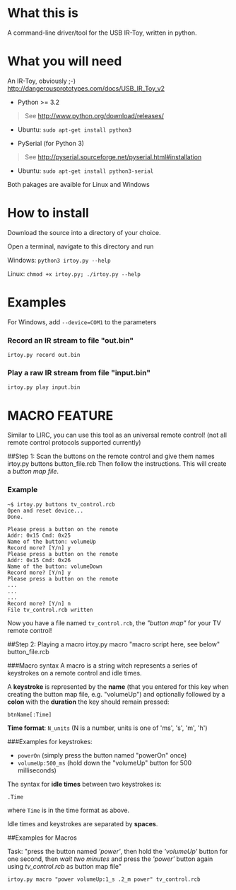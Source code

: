 What this is
============
A command-line driver/tool for the USB IR-Toy, written in python.


What you will need
==================

An IR-Toy, obviously ;-) http://dangerousprototypes.com/docs/USB_IR_Toy_v2

 - Python >= 3.2
  > See http://www.python.org/download/releases/
  - Ubuntu: `sudo apt-get install python3`
  
 - PySerial (for Python 3)
  > See http://pyserial.sourceforge.net/pyserial.html#installation
   - Ubuntu: `sudo apt-get install python3-serial`

Both pakages are avaible for Linux and Windows


How to install
==============
Download the source into a directory of your choice.

Open a terminal, navigate to this directory and run

Windows: `python3 irtoy.py --help`

Linux: `chmod +x irtoy.py; ./irtoy.py --help`



Examples
=========
For Windows, add `--device=COM1` to the parameters
### Record an IR stream to file "out.bin"
    irtoy.py record out.bin


### Play a raw IR stream from file "input.bin"
    irtoy.py play input.bin



MACRO FEATURE
================
Similar to LIRC, you can use this tool as an universal remote control! (not all remote control protocols supported currently)

##Step 1: Scan the buttons on the remote control and give them names
    irtoy.py buttons button_file.rcb
Then follow the instructions. This will create a _button map file_.

### Example
```shell
~$ irtoy.py buttons tv_control.rcb
Open and reset device... 
Done.

Please press a button on the remote
Addr: 0x15 Cmd: 0x25
Name of the button: volumeUp
Record more? [Y/n] y
Please press a button on the remote
Addr: 0x15 Cmd: 0x26
Name of the button: volumeDown
Record more? [Y/n] y
Please press a button on the remote
...
...
...
Record more? [Y/n] n
File tv_control.rcb written
```

Now you have a file named `tv_control.rcb`, the _"button map"_ for your TV remote control!



##Step 2: Playing a macro
    irtoy.py macro "macro script here, see below" button_file.rcb
    
###Macro syntax
A macro is a string witch represents a series of keystrokes on a remote control and idle times.

A **keystroke** is represented by the **name** (that you entered for this key when creating 
the button map file, e.g. "volumeUp") and optionally followed by a **colon** with the **duration**
the key should remain pressed:

    btnName[:Time]

**Time format**: `N_units` (N is a number, units is one of 'ms', 's', 'm', 'h')

###Examples for keystrokes: 
 * `powerOn` (simply press the button named "powerOn" once)
 * `volumeUp:500_ms` (hold down the "volumeUp" button for 500 milliseconds)

The syntax for **idle times** between two keystrokes is:

    .Time
where `Time` is in the time format as above.

Idle times and keystrokes are separated by **spaces**.

##Examples for Macros

Task: "press the button named _'power'_, then hold the _'volumeUp'_ button for one second,  then _wait two minutes_ and press the _'power'_ button again using _tv_control.rcb_ as button map file"
 
    irtoy.py macro "power volumeUp:1_s .2_m power" tv_control.rcb
